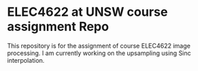 # ELEC4622 at UNSW course assignment Repo
This repository is for the assignment of course ELEC4622 image processing.
I am currently working on the upsampling using Sinc interpolation.
